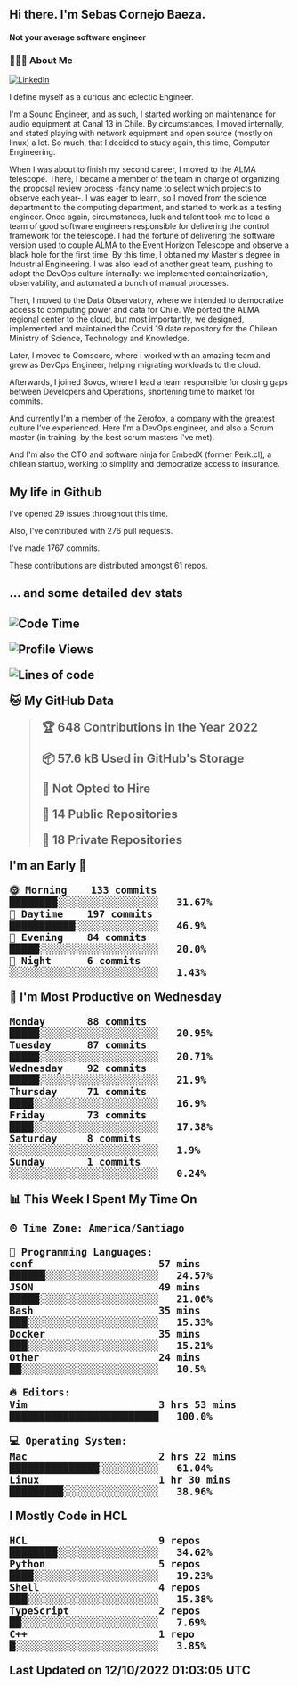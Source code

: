 <h2> Hi there.  I'm Sebas Cornejo Baeza.</h2>
<h4> Not your average software engineer</h4>
<h3> 👨🏻‍💻 About Me </h3>
<a href="http://linkedin.com/in/sebastian-cornejo-baeza/"><img alt="LinkedIn" src="https://img.shields.io/badge/Sebas%20Cornejo%20-informational?style=appveyor&logo=linkedin"></a>


I define myself as a curious and eclectic Engineer.

I'm a Sound Engineer, and as such, I started working on maintenance for audio equipment at Canal 13 in Chile.
By circumstances, I moved internally, and stated playing with network equipment and open source (mostly on linux) 
a lot. So much, that I decided to study again, this time, Computer Engineering.

When I was about to finish my second career, I moved to the ALMA telescope. There, I became a member of the team
in charge of organizing the proposal review process -fancy name to select which projects to observe each year-. 
I was eager to learn, so I moved from the science department to the computing department, and started to work as 
a testing engineer. Once again, circumstances, luck and talent took me to lead a team of good software engineers 
responsible for delivering the control framework for the telescope. I had the fortune of delivering the software
version used to couple ALMA to the Event Horizon Telescope and observe a black hole for the first time.
By this time, I obtained my Master's degree in Industrial Engineering.
I was also lead of another great team, pushing to adopt the DevOps culture internally: we implemented containerization, observability, and automated a bunch of manual processes.

Then, I moved to the Data Observatory, where we intended to democratize access to computing power
and data for Chile. We ported the ALMA regional center to the cloud, but most importantly, we designed, implemented
and maintained the Covid 19 date repository for the Chilean Ministry of Science, Technology and Knowledge.

Later, I moved to Comscore, where I worked with an amazing team and grew as DevOps Engineer, helping migrating workloads to the cloud.

Afterwards, I joined Sovos, where I lead a team responsible for closing gaps between Developers and Operations, shortening time to market for commits.

And currently I'm a member of the Zerofox, a company with the greatest culture I've experienced. Here I'm a DevOps
engineer, and also a Scrum master (in training, by the best scrum masters I've met).
 
And I'm also the CTO and software ninja for EmbedX (former Perk.cl), a chilean startup, working to simplify and democratize access to insurance.

<h2> My life in Github </h2>

I've opened 29 issues throughout this time.

Also, I've contributed with 276 pull requests.

I've made 1767 commits.

These contributions are distributed amongst 61 repos.

<h2>... and some detailed dev stats<h2>

<!--START_SECTION:waka-->
![Code Time](http://img.shields.io/badge/Code%20Time-156%20hrs%2037%20mins-blue)

![Profile Views](http://img.shields.io/badge/Profile%20Views-3-blue)

![Lines of code](https://img.shields.io/badge/From%20Hello%20World%20I%27ve%20Written-542%20Thousand%20lines%20of%20code-blue)

**🐱 My GitHub Data** 

> 🏆 648 Contributions in the Year 2022
 > 
> 📦 57.6 kB Used in GitHub's Storage 
 > 
> 🚫 Not Opted to Hire
 > 
> 📜 14 Public Repositories 
 > 
> 🔑 18 Private Repositories  
 > 
**I'm an Early 🐤** 

```text
🌞 Morning    133 commits    ████████░░░░░░░░░░░░░░░░░   31.67% 
🌆 Daytime    197 commits    ███████████░░░░░░░░░░░░░░   46.9% 
🌃 Evening    84 commits     █████░░░░░░░░░░░░░░░░░░░░   20.0% 
🌙 Night      6 commits      ░░░░░░░░░░░░░░░░░░░░░░░░░   1.43%

```
📅 **I'm Most Productive on Wednesday** 

```text
Monday       88 commits     █████░░░░░░░░░░░░░░░░░░░░   20.95% 
Tuesday      87 commits     █████░░░░░░░░░░░░░░░░░░░░   20.71% 
Wednesday    92 commits     █████░░░░░░░░░░░░░░░░░░░░   21.9% 
Thursday     71 commits     ████░░░░░░░░░░░░░░░░░░░░░   16.9% 
Friday       73 commits     ████░░░░░░░░░░░░░░░░░░░░░   17.38% 
Saturday     8 commits      ░░░░░░░░░░░░░░░░░░░░░░░░░   1.9% 
Sunday       1 commits      ░░░░░░░░░░░░░░░░░░░░░░░░░   0.24%

```


📊 **This Week I Spent My Time On** 

```text
⌚︎ Time Zone: America/Santiago

💬 Programming Languages: 
conf                     57 mins             ██████░░░░░░░░░░░░░░░░░░░   24.57% 
JSON                     49 mins             █████░░░░░░░░░░░░░░░░░░░░   21.06% 
Bash                     35 mins             ███░░░░░░░░░░░░░░░░░░░░░░   15.33% 
Docker                   35 mins             ███░░░░░░░░░░░░░░░░░░░░░░   15.21% 
Other                    24 mins             ██░░░░░░░░░░░░░░░░░░░░░░░   10.5%

🔥 Editors: 
Vim                      3 hrs 53 mins       █████████████████████████   100.0%

💻 Operating System: 
Mac                      2 hrs 22 mins       ███████████████░░░░░░░░░░   61.04% 
Linux                    1 hr 30 mins        █████████░░░░░░░░░░░░░░░░   38.96%

```

**I Mostly Code in HCL** 

```text
HCL                      9 repos             ████████░░░░░░░░░░░░░░░░░   34.62% 
Python                   5 repos             ████░░░░░░░░░░░░░░░░░░░░░   19.23% 
Shell                    4 repos             ███░░░░░░░░░░░░░░░░░░░░░░   15.38% 
TypeScript               2 repos             ██░░░░░░░░░░░░░░░░░░░░░░░   7.69% 
C++                      1 repo              █░░░░░░░░░░░░░░░░░░░░░░░░   3.85%

```



 Last Updated on 12/10/2022 01:03:05 UTC
<!--END_SECTION:waka-->

